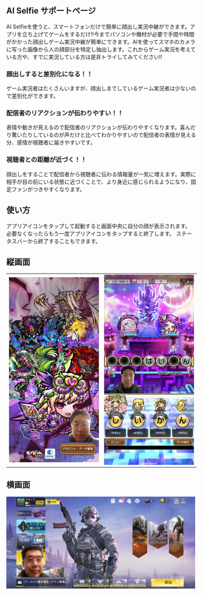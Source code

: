 ## AI Selfie サポートページ

AI Selfieを使うと、スマートフォンだけで簡単に顔出し実況中継ができます。アプリを立ち上げてゲームをするだけ!!今までパソコンや機材が必要で手間や時間がかかった顔出しゲーム実況中継が簡単にできます。AIを使ってスマホのカメラに写った画像から人の顔部分を特定し抽出します。これからゲーム実況を考えている方や、すでに実況している方は是非トライしてみてください!!

### 顔出しすると差別化になる！！
ゲーム実況者はたくさんいますが、顔出しまでしているゲーム実況者は少ないので差別化ができます。

### 配信者のリアクションが伝わりやすい！！
表情や動きが見えるので配信者のリアクションが伝わりやすくなります。喜んだり驚いたりしているのが声だけと比べてわかりやすいので配信者の表情が見える分、感情が視聴者に届きやすいです。

### 視聴者との距離が近づく！！
顔出しをすることで配信者から視聴者に伝わる情報量が一気に増えます。実際に相手が目の前にいる状態に近づくことで、より身近に感じられるようになり、固定ファンがつきやすくなります。

## 使い方
アプリアイコンをタップして起動すると画面中央に自分の顔が表示されます。
必要なくなったらもう一度アプリアイコンをタップすると終了します。
ステータスバーから終了することもできます。

## 縦画面
<table border=0><tr><td>
<img src="images/Screenshot_20191204-161349.jpg" width=250 >
</td><td>
<img src="images/Screenshot_20191205-110427.jpg" width=250 >
</td></tr>
</table>

## 横画面
<img src="images/Screenshot_20191206-020820_Call of Duty.jpg" width=500 >
